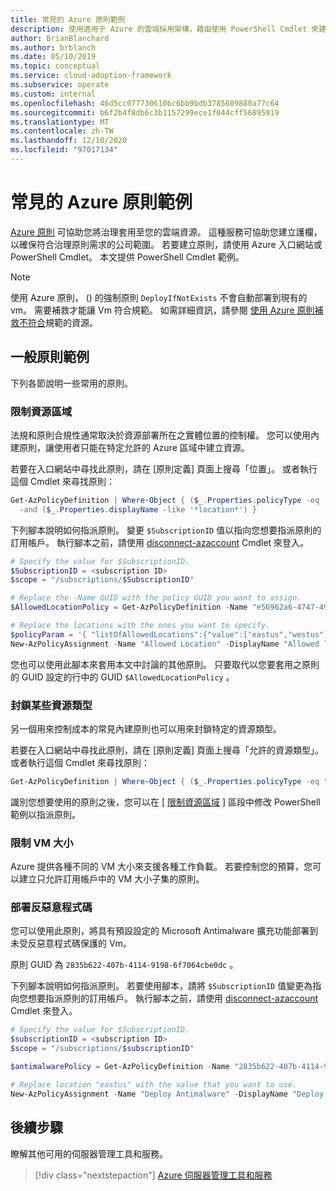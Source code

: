 ```yaml
---
title: 常見的 Azure 原則範例
description: 使用適用于 Azure 的雲端採用架構，藉由使用 PowerShell Cmdlet 來建立原則，以確保符合治理原則需求。
author: BrianBlanchard
ms.author: brblanch
ms.date: 05/10/2019
ms.topic: conceptual
ms.service: cloud-adoption-framework
ms.subservice: operate
ms.custom: internal
ms.openlocfilehash: 46d5cc077730610bc6bb9bdb3785609880a77c64
ms.sourcegitcommit: b6f2b4f8db6c3b1157299ece1f044cff56895919
ms.translationtype: MT
ms.contentlocale: zh-TW
ms.lasthandoff: 12/10/2020
ms.locfileid: "97017134"
---
```

# <a name="common-azure-policy-examples"></a>常見的 Azure 原則範例

[Azure 原則](/azure/governance/policy/overview) 可協助您將治理套用至您的雲端資源。 這種服務可協助您建立護欄，以確保符合治理原則需求的公司範圍。 若要建立原則，請使用 Azure 入口網站或 PowerShell Cmdlet。 本文提供 PowerShell Cmdlet 範例。

> [!NOTE]
> 使用 Azure 原則， () 的強制原則 `DeployIfNotExists` 不會自動部署到現有的 vm。 需要補救才能讓 Vm 符合規範。 如需詳細資訊，請參閱 [使用 Azure 原則補救不符合](/azure/governance/policy/how-to/remediate-resources)規範的資源。

## <a name="common-policy-examples"></a>一般原則範例

下列各節說明一些常用的原則。

### <a name="restrict-resource-regions"></a>限制資源區域

法規和原則合規性通常取決於資源部署所在之實體位置的控制權。 您可以使用內建原則，讓使用者只能在特定允許的 Azure 區域中建立資源。

若要在入口網站中尋找此原則，請在 [原則定義] 頁面上搜尋「位置」。 或者執行這個 Cmdlet 來尋找原則：

```powershell
Get-AzPolicyDefinition | Where-Object { ($_.Properties.policyType -eq 'BuiltIn') `
  -and ($_.Properties.displayName -like '*location*') }
```

下列腳本說明如何指派原則。 變更 `$SubscriptionID` 值以指向您想要指派原則的訂用帳戶。 執行腳本之前，請使用 [disconnect-azaccount](/powershell/module/az.accounts/connect-azaccount?view=azps-2.1.0) Cmdlet 來登入。

```powershell
# Specify the value for $SubscriptionID.
$SubscriptionID = <subscription ID>
$scope = "/subscriptions/$SubscriptionID"

# Replace the -Name GUID with the policy GUID you want to assign.
$AllowedLocationPolicy = Get-AzPolicyDefinition -Name "e56962a6-4747-49cd-b67b-bf8b01975c4c"

# Replace the locations with the ones you want to specify.
$policyParam = '{ "listOfAllowedLocations":{"value":["eastus","westus"]}}'
New-AzPolicyAssignment -Name "Allowed Location" -DisplayName "Allowed locations for resource creation" -Scope $scope -PolicyDefinition $AllowedLocationPolicy -Location eastus -PolicyParameter $policyParam
```

您也可以使用此腳本來套用本文中討論的其他原則。 只要取代以您要套用之原則的 GUID 設定的行中的 GUID `$AllowedLocationPolicy` 。

### <a name="block-certain-resource-types"></a>封鎖某些資源類型

另一個用來控制成本的常見內建原則也可以用來封鎖特定的資源類型。

若要在入口網站中尋找此原則，請在 [原則定義] 頁面上搜尋「允許的資源類型」。 或者執行這個 Cmdlet 來尋找原則：

```powershell
Get-AzPolicyDefinition | Where-Object { ($_.Properties.policyType -eq "BuiltIn") -and ($_.Properties.displayName -like "*allowed resource types") }
```

識別您想要使用的原則之後，您可以在 [ [限制資源區域](#restrict-resource-regions) ] 區段中修改 PowerShell 範例以指派原則。

### <a name="restrict-vm-size"></a>限制 VM 大小

Azure 提供各種不同的 VM 大小來支援各種工作負載。 若要控制您的預算，您可以建立只允許訂用帳戶中的 VM 大小子集的原則。

### <a name="deploy-antimalware"></a>部署反惡意程式碼

您可以使用此原則，將具有預設設定的 Microsoft Antimalware 擴充功能部署到未受反惡意程式碼保護的 Vm。

原則 GUID 為 `2835b622-407b-4114-9198-6f7064cbe0dc` 。

下列腳本說明如何指派原則。 若要使用腳本，請將 `$SubscriptionID` 值變更為指向您想要指派原則的訂用帳戶。 執行腳本之前，請使用 [disconnect-azaccount](/powershell/module/az.accounts/connect-azaccount?view=azps-2.1.0) Cmdlet 來登入。

```powershell
# Specify the value for $SubscriptionID.
$subscriptionID = <subscription ID>
$scope = "/subscriptions/$subscriptionID"

$antimalwarePolicy = Get-AzPolicyDefinition -Name "2835b622-407b-4114-9198-6f7064cbe0dc"

# Replace location "eastus" with the value that you want to use.
New-AzPolicyAssignment -Name "Deploy Antimalware" -DisplayName "Deploy default Microsoft IaaSAntimalware extension for Windows Server" -Scope $scope -PolicyDefinition $antimalwarePolicy -Location eastus –AssignIdentity

```

## <a name="next-steps"></a>後續步驟

瞭解其他可用的伺服器管理工具和服務。

> [!div class="nextstepaction"]
> [Azure 伺服器管理工具和服務](./tools-services.md)
